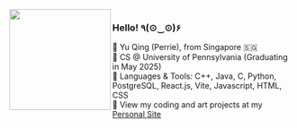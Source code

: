 <img align='left' src="https://github.com/user-attachments/assets/df500b31-1c3c-483e-a280-e00c5955d6f6" style="width: 180px; ">

### Hello! ٩(⊙‿⊙)۶ 

🐛 Yu Qing (Perrie), from Singapore 🇸🇬  
🐝 CS @ University of Pennsylvania (Graduating in May 2025)  
🐜 Languages & Tools: C++, Java, C, Python, PostgreSQL, React.js, Vite, Javascript, HTML, CSS  
🥕 View my coding and art projects at my [Personal Site](https://quekyq.github.io/)  

<!--
**quekyq/quekyq** is a ✨ _special_ ✨ repository because its `README.md` (this file) appears on your GitHub profile.

Here are some ideas to get you started:

- 🔭 I’m currently working on ...
- 🌱 I’m currently learning ...
- 👯 I’m looking to collaborate on ...
- 🤔 I’m looking for help with ...
- 💬 Ask me about ...
- 📫 How to reach me: ...
- 😄 Pronouns: ...
- ⚡ Fun fact: ...
-->
